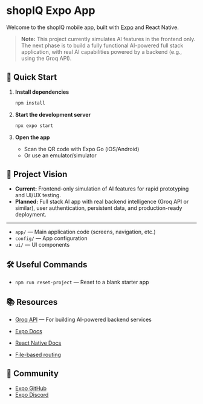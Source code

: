 

# shopIQ Expo App

Welcome to the shopIQ mobile app, built with [Expo](https://expo.dev) and React Native.

> **Note:** This project currently simulates AI features in the frontend only. The next phase is to build a fully functional AI-powered full stack application, with real AI capabilities powered by a backend (e.g., using the Groq API).


## 🚀 Quick Start

1. **Install dependencies**
   ```bash
   npm install
   ```

2. **Start the development server**
   ```bash
   npx expo start
   ```

3. **Open the app**
   - Scan the QR code with Expo Go (iOS/Android)
   - Or use an emulator/simulator


## 🌟 Project Vision

- **Current:** Frontend-only simulation of AI features for rapid prototyping and UI/UX testing.
- **Planned:** Full stack AI app with real backend intelligence (Groq API or similar), user authentication, persistent data, and production-ready deployment.

---

- `app/` — Main application code (screens, navigation, etc.)
- `config/` — App configuration
- `ui/` — UI components

## 🛠️ Useful Commands

- `npm run reset-project` — Reset to a blank starter app


## 📚 Resources
  
- [Groq API](https://groq.com/) — For building AI-powered backend services

- [Expo Docs](https://docs.expo.dev/)
- [React Native Docs](https://reactnative.dev/)
- [File-based routing](https://docs.expo.dev/router/introduction/)

## 🤝 Community

- [Expo GitHub](https://github.com/expo/expo)
- [Expo Discord](https://chat.expo.dev)
